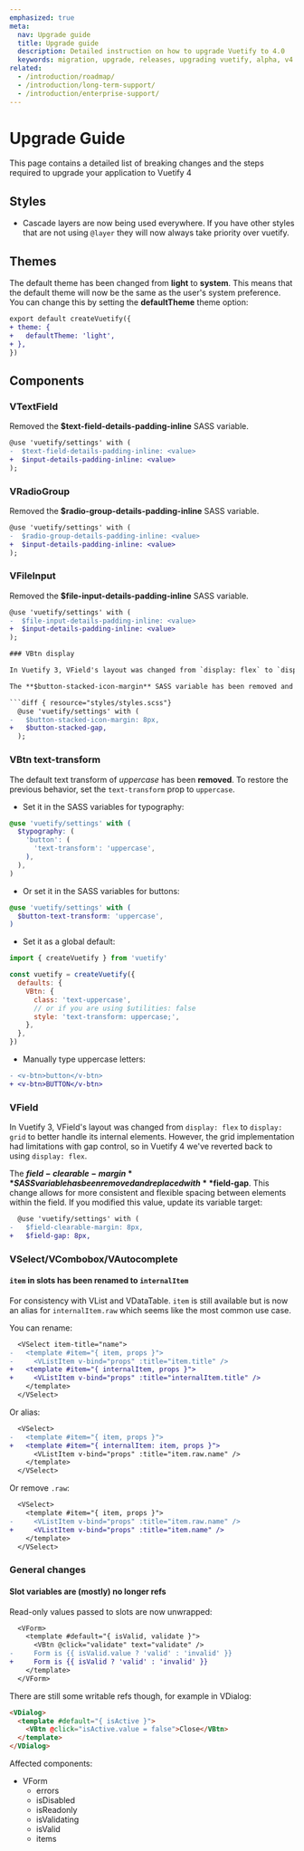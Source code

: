 ```yaml
---
emphasized: true
meta:
  nav: Upgrade guide
  title: Upgrade guide
  description: Detailed instruction on how to upgrade Vuetify to 4.0
  keywords: migration, upgrade, releases, upgrading vuetify, alpha, v4
related:
  - /introduction/roadmap/
  - /introduction/long-term-support/
  - /introduction/enterprise-support/
---
```


# Upgrade Guide

This page contains a detailed list of breaking changes and the steps required to upgrade your application to Vuetify 4

<PageFeatures />

## Styles

- Cascade layers are now being used everywhere. If you have other styles that are not using `@layer` they will now always take priority over vuetify.

## Themes

The default theme has been changed from **light** to **system**. This means that the default theme will now be the same as the user's system preference. You can change this by setting the **defaultTheme** theme option:

```diff { resource="src/plugins/vuetify.ts" }
export default createVuetify({
+ theme: {
+   defaultTheme: 'light',
+ },
})
```

## Components

### VTextField

Removed the **$text-field-details-padding-inline** SASS variable.

```diff { resource="src/styles/settings/_variables.scss" }
@use 'vuetify/settings' with (
-  $text-field-details-padding-inline: <value>
+  $input-details-padding-inline: <value>
);
```

### VRadioGroup

Removed the **$radio-group-details-padding-inline** SASS variable.

```diff { resource="src/styles/settings/_variables.scss" }
@use 'vuetify/settings' with (
-  $radio-group-details-padding-inline: <value>
+  $input-details-padding-inline: <value>
);
```

### VFileInput

Removed the **$file-input-details-padding-inline** SASS variable.

```diff { resource="src/styles/settings/_variables.scss" }
@use 'vuetify/settings' with (
-  $file-input-details-padding-inline: <value>
+  $input-details-padding-inline: <value>
);

### VBtn display

In Vuetify 3, VField's layout was changed from `display: flex` to `display: grid` to better handle its internal elements. However, the grid implementation had limitations with gap control, so in Vuetify 4 we've reverted back to using `display: flex`.

The **$button-stacked-icon-margin** SASS variable has been removed and replaced with **$button-stacked-gap**. This change allows for more consistent and flexible spacing between elements within the field. If you modified this value, update its variable target:

```diff { resource="styles/styles.scss"}
  @use 'vuetify/settings' with (
-   $button-stacked-icon-margin: 8px,
+   $button-stacked-gap,
  );
```

### VBtn text-transform

The default text transform of _uppercase_ has been **removed**. To restore the previous behavior, set the `text-transform` prop to `uppercase`.

- Set it in the SASS variables for typography:

```scss
@use 'vuetify/settings' with (
  $typography: (
    'button': (
      'text-transform': 'uppercase',
    ),
  ),
)
```

- Or set it in the SASS variables for buttons:

```scss
@use 'vuetify/settings' with (
  $button-text-transform: 'uppercase',
)
```

- Set it as a global default:

```js
import { createVuetify } from 'vuetify'

const vuetify = createVuetify({
  defaults: {
    VBtn: {
      class: 'text-uppercase',
      // or if you are using $utilities: false
      style: 'text-transform: uppercase;',
    },
  },
})
```

- Manually type uppercase letters:

```diff
- <v-btn>button</v-btn>
+ <v-btn>BUTTON</v-btn>
```

### VField

In Vuetify 3, VField's layout was changed from `display: flex` to `display: grid` to better handle its internal elements. However, the grid implementation had limitations with gap control, so in Vuetify 4 we've reverted back to using `display: flex`.

The **$field-clearable-margin** SASS variable has been removed and replaced with **$field-gap**. This change allows for more consistent and flexible spacing between elements within the field. If you modified this value, update its variable target:

```diff { resource="styles/styles.scss"}
  @use 'vuetify/settings' with (
-   $field-clearable-margin: 8px,
+   $field-gap: 8px,
```

### VSelect/VCombobox/VAutocomplete

#### `item` in slots has been renamed to `internalItem`

For consistency with VList and VDataTable. `item` is still available but is now an alias for `internalItem.raw` which seems like the most common use case.

You can rename:

```diff
  <VSelect item-title="name">
-   <template #item="{ item, props }">
-     <VListItem v-bind="props" :title="item.title" />
+   <template #item="{ internalItem, props }">
+     <VListItem v-bind="props" :title="internalItem.title" />
    </template>
  </VSelect>
```

Or alias:

```diff
  <VSelect>
-   <template #item="{ item, props }">
+   <template #item="{ internalItem: item, props }">
      <VListItem v-bind="props" :title="item.raw.name" />
    </template>
  </VSelect>
```

Or remove `.raw`:

```diff
  <VSelect>
    <template #item="{ item, props }">
-     <VListItem v-bind="props" :title="item.raw.name" />
+     <VListItem v-bind="props" :title="item.name" />
    </template>
  </VSelect>
```

### General changes

#### Slot variables are (mostly) no longer refs

Read-only values passed to slots are now unwrapped:

```diff
  <VForm>
    <template #default="{ isValid, validate }">
      <VBtn @click="validate" text="validate" />
-     Form is {{ isValid.value ? 'valid' : 'invalid' }}
+     Form is {{ isValid ? 'valid' : 'invalid' }}
    </template>
  </VForm>
```

There are still some writable refs though, for example in VDialog:

```html
<VDialog>
  <template #default="{ isActive }">
    <VBtn @click="isActive.value = false">Close</VBtn>
  </template>
</VDialog>
```

Affected components:

- VForm
  - errors
  - isDisabled
  - isReadonly
  - isValidating
  - isValid
  - items

